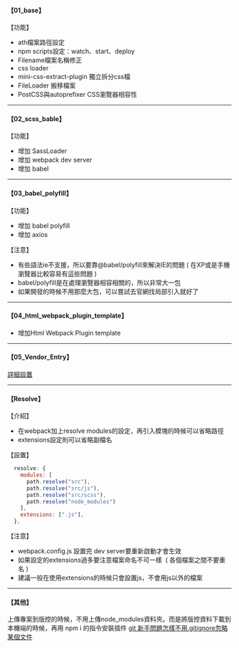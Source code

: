 #### 【01_base】
【功能】
- ath檔案路徑設定
- npm scripts設定：watch、start、deploy
- Filename檔案名稱修正
- css loader
- mini-css-extract-plugin 獨立拆分css檔
- FileLoader 搬移檔案
- PostCSS與autoprefixer CSS瀏覽器相容性


****
#### 【02_scss_bable】
【功能】
- 增加 SassLoader
- 增加 webpack dev server
- 增加 babel


****
#### 【03_babel_polyfill】
【功能】
- 增加 babel polyfill
- 增加 axios

【注意】
- 有些語法ie不支援，所以要靠@babel/polyfill來解決IE的問題 ( 在XP或是手機瀏覽器比較容易有這些問題 )
- babel/polyfill是在處理瀏覽器相容相關的，所以非常大一包
- 如果開發的時候不用那麼大包，可以嘗試去官網找局部引入就好了


****
#### 【04_html_webpack_plugin_template】
- 增加Html Webpack Plugin template



****
#### 【05_Vendor_Entry】
[詳細設置](https://webpack.docschina.org/configuration/optimization/)



****
#### 【Resolve】
【介紹】
- 在webpack加上resolve modules的設定，再引入模塊的時候可以省略路徑
- extensions設定則可以省略副檔名

【設置】
```javascript
  resolve: {
    modules: [
      path.resolve("src"),
      path.resolve("src/js"),
      path.resolve("src/scss"),
      path.resolve("node_modules")
    ],
    extensions: [".js"],
  },
```

【注意】
- webpack.config.js 設置完 dev server要重新啟動才會生效
- 如果設定的extensions過多要注意檔案命名不可一樣  ( 各個檔案之間不要重名 )
- 建議一般在使用extensions的時候只會設置js，不會用js以外的檔案


****
#### 【其他】
上傳專案到版控的時候，不用上傳node_modules資料夾。而是將版控資料下載到本機端的時候，再用 npm i 的指令安裝插件
[git 新手問題怎樣不用.gitignore忽略某個文件](https://segmentfault.com/q/1010000010399290)